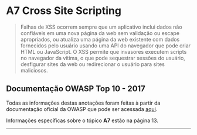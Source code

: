 # A7 Cross Site Scripting

> Falhas de XSS ocorrem sempre que um aplicativo inclui dados não confiáveis em uma nova página da web sem validação ou escape apropriados, ou atualiza uma página da web existente com dados fornecidos pelo usuário usando uma API do navegador que pode criar HTML ou JavaScript. O XSS permite que invasores executem scripts no navegador da vítima, o que pode sequestrar sessões do usuário, desfigurar sites da web ou redirecionar o usuário para sites maliciosos.

## Documentação OWASP Top 10 - 2017

Todas as informações destas anotações foram feitas à partir da documentação oficial da OWASP que pode ser acessada [aqui](https://github.com/OWASP/Top10/blob/master/2017/OWASP%20Top%2010-2017%20(en).pdf).

Informações específicas sobre o tópico **A7** estão na página 13.

---
